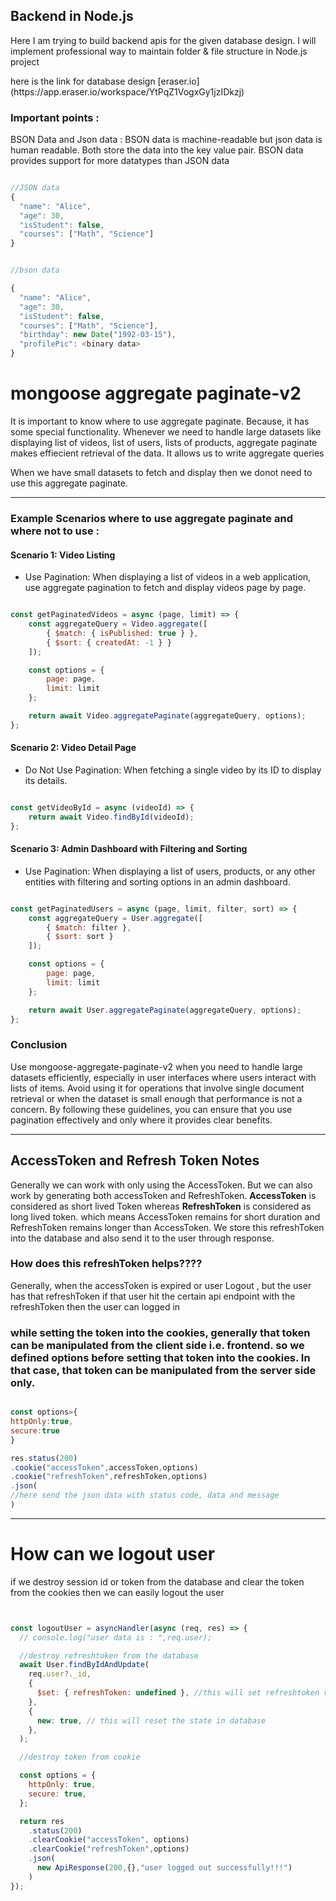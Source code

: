 <h2>Backend in Node.js</h2>
<p>Here I am trying to build backend apis for the given database design. I will implement professional way to maintain folder & file structure in Node.js project</p>



<p>here is the link for database design [eraser.io](https://app.eraser.io/workspace/YtPqZ1VogxGy1jzIDkzj)</p>

<h3>Important points :</h3>
<p>BSON Data and Json data : BSON data is machine-readable but json data is human readable. Both store the data into the key value pair. BSON data provides support for more datatypes than JSON data </p>

```javascript

//JSON data
{
  "name": "Alice",
  "age": 30,
  "isStudent": false,
  "courses": ["Math", "Science"]
}


//bson data

{
  "name": "Alice",
  "age": 30,
  "isStudent": false,
  "courses": ["Math", "Science"],
  "birthday": new Date("1992-03-15"),
  "profilePic": <binary data>
}


```

# mongoose aggregate paginate-v2
<p>It is important to know where to use aggregate paginate. Because, it has some special functionality. Whenever we need to handle large datasets like displaying list of videos, list of users, lists of products, aggregate paginate makes effiecient retrieval of the data. It allows us to write aggregate queries</p>
<p>When we have small datasets to fetch and display then we donot need to use this aggregate paginate.</p>
<hr>
<h3>Example Scenarios where to use aggregate paginate and where not to use : </h3>
<h4>Scenario 1: Video Listing</h4>
<ul>
  <li>Use Pagination: When displaying a list of videos in a web application, use aggregate pagination to fetch and display videos page by page.</li>
</ul>

```javascript

const getPaginatedVideos = async (page, limit) => {
    const aggregateQuery = Video.aggregate([
        { $match: { isPublished: true } },
        { $sort: { createdAt: -1 } }
    ]);

    const options = {
        page: page,
        limit: limit
    };

    return await Video.aggregatePaginate(aggregateQuery, options);
};

```

<h4>Scenario 2: Video Detail Page</h4>
<ul>
  <li>Do Not Use Pagination: When fetching a single video by its ID to display its details.</li>
</ul>

```javascript

const getVideoById = async (videoId) => {
    return await Video.findById(videoId);
};

```

<h4>Scenario 3: Admin Dashboard with Filtering and Sorting</h4>
<ul>
<li>Use Pagination: When displaying a list of users, products, or any other entities with filtering and sorting options in an admin dashboard.</li>
</ul>

```javascript

const getPaginatedUsers = async (page, limit, filter, sort) => {
    const aggregateQuery = User.aggregate([
        { $match: filter },
        { $sort: sort }
    ]);

    const options = {
        page: page,
        limit: limit
    };

    return await User.aggregatePaginate(aggregateQuery, options);
};

```
<h3>Conclusion</h3>

<p>
  Use mongoose-aggregate-paginate-v2 when you need to handle large datasets efficiently, especially in user interfaces where users interact with lists of items. Avoid using it for operations that involve single document retrieval or when the dataset is small enough that performance is not a concern. By following these guidelines, you can ensure that you use pagination effectively and only where it provides clear benefits.
</p>

<hr>
<h2>AccessToken and Refresh Token Notes</h2>
<p>Generally we can work with only using the AccessToken. But we can also work by generating both accessToken and RefreshToken. <b>AccessToken</b> is considered as short lived Token whereas <b>RefreshToken</b> is considered as long lived token. which means AccessToken remains for short duration and RefreshToken remains longer than AccessToken. We store this refreshToken into the database and also send it to the user through response. </p>
<h3>How does this refreshToken helps????</h3>
<p>Generally, when the accessToken is expired or user Logout , but the user has that refreshToken  if that user hit the certain api endpoint with the refreshToken then the user can logged in</p>
<h3>while setting the token into the cookies, generally that token can be manipulated from the client side i.e. frontend. so we defined options before setting that token into the cookies. In that case, that token can be manipulated from the server side only.</h3>

```javascript

const options={
httpOnly:true,
secure:true
}

res.status(200)
.cookie("accessToken",accessToken,options)
.cookie("refreshToken",refreshToken,options)
.json(
//here send the json data with status code, data and message
)

```

<hr>

# How can we logout user

<p>if we destroy session id or token from the database and clear the token from the cookies then we can easily logout the user</p>

```javascript


const logoutUser = asyncHandler(async (req, res) => {
  // console.log("user data is : ",req.user);

  //destroy refreshtoken from the database
  await User.findByIdAndUpdate(
    req.user?._id,
    {
      $set: { refreshToken: undefined }, //this will set refreshtoken value undefined
    },
    {
      new: true, // this will reset the state in database
    },
  );

  //destroy token from cookie

  const options = {
    httpOnly: true,
    secure: true,
  };

  return res
    .status(200)
    .clearCookie("accessToken", options)
    .clearCookie("refreshToken",options)
    .json(
      new ApiResponse(200,{},"user logged out successfully!!!")
    )
});


```




